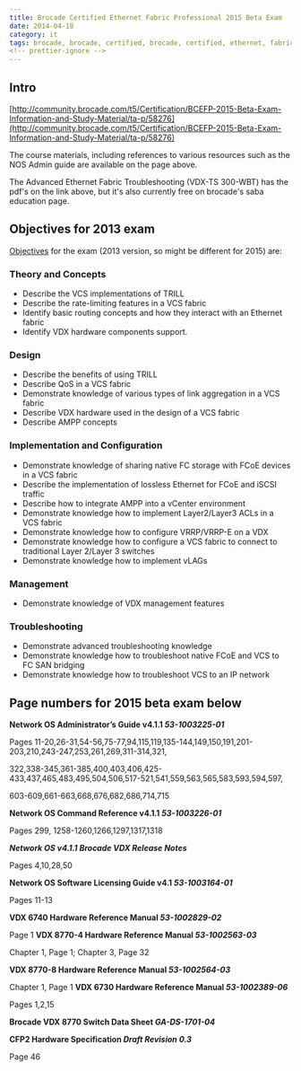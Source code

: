 ```yaml
---
title: Brocade Certified Ethernet Fabric Professional 2015 Beta Exam
date: 2014-04-18
category: it
tags: brocade, brocade, certified, brocade, certified, ethernet, fabric, professional, certification
<!-- prettier-ignore -->
---
```


## Intro

[http://community.brocade.com/t5/Certification/BCEFP-2015-Beta-Exam-Information-and-Study-Material/ta-p/58276](http://community.brocade.com/t5/Certification/BCEFP-2015-Beta-Exam-Information-and-Study-Material/ta-p/58276)

The course materials, including references to various resources such as the NOS Admin guide are available on the page above.

The Advanced Ethernet Fabric Troubleshooting (VDX-TS 300-WBT) has the pdf's on the link above, but it's also currently free on brocade's saba education page.

## Objectives for 2013 exam

[Objectives](http://www.brocade.com/education/certification-accreditation/certified-ethernet-fabric-professional/index.page "on brocade.com") for the exam (2013 version, so might be different for 2015) are:

### Theory and Concepts

- Describe the VCS implementations of TRILL
- Describe the rate-limiting features in a VCS fabric
- Identify basic routing concepts and how they interact with an Ethernet fabric
- Identify VDX hardware components support.

### Design

- Describe the benefits of using TRILL
- Describe QoS in a VCS fabric
- Demonstrate knowledge of various types of link aggregation in a VCS fabric
- Describe VDX hardware used in the design of a VCS fabric
- Describe AMPP concepts

### Implementation and Configuration

- Demonstrate knowledge of sharing native FC storage with FCoE devices in a VCS fabric
- Describe the implementation of lossless Ethernet for FCoE and iSCSI traffic
- Describe how to integrate AMPP into a vCenter environment
- Demonstrate knowledge how to implement Layer2/Layer3 ACLs in a VCS fabric
- Demonstrate knowledge how to configure VRRP/VRRP-E on a VDX
- Demonstrate knowledge how to configure a VCS fabric to connect to traditional Layer 2/Layer 3 switches
- Demonstrate knowledge how to implement vLAGs

### Management

- Demonstrate knowledge of VDX management features

### Troubleshooting

- Demonstrate advanced troubleshooting knowledge
- Demonstrate knowledge how to troubleshoot native FCoE and VCS to FC SAN bridging
- Demonstrate knowledge how to troubleshoot VCS to an IP network

## Page numbers for 2015 beta exam below

**Network OS Administrator’s Guide v4.1.1 _53-1003225-01_**

Pages 11-20,26-31,54-56,75-77,94,115,119,135-144,149,150,191,201-203,210,243-247,253,261,269,311-314,321,

322,338-345,361-385,400,403,406,425-433,437,465,483,495,504,506,517-521,541,559,563,565,583,593,594,597,

603-609,661-663,668,676,682,686,714,715

**Network OS Command Reference v4.1.1 _53-1003226-01_**

Pages 299, 1258-1260,1266,1297,1317,1318

**_Network OS v4.1.1 Brocade VDX Release Notes_**

Pages 4,10,28,50

**Network OS Software Licensing Guide v4.1 _53-1003164-01_**

Pages 11-13

**VDX 6740 Hardware Reference Manual _53-1002829-02_**

Page 1 **VDX 8770-4 Hardware Reference Manual _53-1002563-03_**

Chapter 1, Page 1; Chapter 3, Page 32

**VDX 8770-8 Hardware Reference Manual _53-1002564-03_**

Chapter 1, Page 1 **VDX 6730 Hardware Reference Manual _53-1002389-06_**

Pages 1,2,15

**Brocade VDX 8770 Switch Data Sheet _GA-DS-1701-04_**

**CFP2 Hardware Specification _Draft Revision 0.3_**

Page 46
